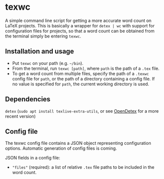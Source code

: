 # texwc
A simple command line script for getting a more accurate word count on LaTeX projects. This is basically a wrapper for `detex | wc` with support for configuration files for projects, so that a word count can be obtained from the terminal simply be entering `texwc`.

## Installation and usage
* Put `texwc` on your path (e.g. `~/bin`).
* From the terminal, run `texwc [path]`, where `path` is the path of a `.tex` file.
* To get a word count from multiple files, specify the path of a `.texwc` config file for `path`, or the path of a directory containing a config file. If no value is specified for `path`, the current working directory is used.

## Dependencies
`detex` (`sudo apt install texlive-extra-utils`, or see [OpenDetex](https://github.com/yjkimjunior/opendetex) for a more recent version)

## Config file
The texwc config file contains a JSON object representing configuration options. Automatic generation of config files is coming.

JSON fields in a config file:
* `"files"` (required): a list of relative `.tex` file paths to be included in the word count.
